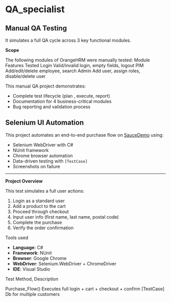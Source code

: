 # QA_specialist

##  Manual QA Testing
It simulates a full QA cycle across 3 key functional modules.

**Scope**

The following modules of OrangeHRM were manually tested:
   Module   Features Tested 
   Login    Valid/invalid login, empty fields, logout 
    PIM      Add/edit/delete employee, search 
    Admin    Add user, assign roles, disable/delete user 

This manual QA project demonstrates:
- Complete test lifecycle (plan , execute,  report)
- Documentation for 4 business-critical modules
- Bug reporting and validation process


## Selenium UI Automation

This project automates an end-to-end purchase flow on [SauceDemo](https://www.saucedemo.com/) using:

- Selenium WebDriver with C#
- NUnit framework
- Chrome browser automation
- Data-driven testing with `[TestCase]`
- Screenshots on failure

---
**Project Overview**

This test simulates a full user actions:
1. Login as a standard user
2. Add a product to the cart
3. Proceed through checkout
4. Input user info (first name, last name, postal code)
5. Complete the purchase
6. Verify the order confirmation

Tools used

- **Language**: C#
- **Framework**: NUnit
- **Browser**: Google Chrome
- **WebDriver**: Selenium.WebDriver + ChromeDriver
- **IDE**: Visual Studio

Test Method, Description 

 Purchase_Flow()  Executes full login + cart + checkout + confirm 
 [TestCase] Db for multiple customers 
